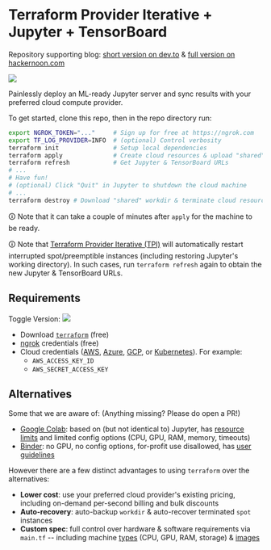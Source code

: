 # Terraform Provider Iterative + Jupyter + TensorBoard

Repository supporting blog: [short version on dev.to](https://dev.to/casperdcl/how-to-run-jupyter-in-any-cloud-with-one-command-52me) & [full version on hackernoon.com](https://hackernoon.com/using-jupytertensorboard-in-any-cloud-with-one-command)

![](https://static.iterative.ai/img/tpi/banner-blog-jupyter.png)

Painlessly deploy an ML-ready Jupyter server and sync results with your preferred cloud compute provider.

To get started, clone this repo, then in the repo directory run:

```sh
export NGROK_TOKEN="..."     # Sign up for free at https://ngrok.com
export TF_LOG_PROVIDER=INFO  # (optional) Control verbosity
terraform init               # Setup local dependencies
terraform apply              # Create cloud resources & upload "shared" workdir
terraform refresh            # Get Jupyter & TensorBoard URLs
# ...
# Have fun!
# (optional) Click "Quit" in Jupyter to shutdown the cloud machine
# ...
terraform destroy # Download "shared" workdir & terminate cloud resources
```

🛈 Note that it can take a couple of minutes after `apply` for the machine to be ready.

🛈 Note that [Terraform Provider Iterative (TPI)](https://github.com/iterative/terraform-provider-iterative) will automatically restart interrupted spot/preemptible instances (including restoring Jupyter's working directory). In such cases, run `terraform refresh` again to obtain the new Jupyter & TensorBoard URLs.

## Requirements

Toggle Version: [![](https://img.shields.io/badge/aws-other_clouds-grey.svg?colorA=blue)](https://github.com/iterative/blog-tpi-jupyter/tree/generic#requirements)
<!-- `git checkout generic` for Azure, GCP & K8s -->

- Download [`terraform`](https://www.terraform.io/downloads.html) (free)
- [ngrok](https://ngrok.com) credentials (free)
- Cloud credentials ([AWS], [Azure], [GCP], or [Kubernetes]). For example:
  + `AWS_ACCESS_KEY_ID`
  + `AWS_SECRET_ACCESS_KEY`

[AWS]: https://registry.terraform.io/providers/iterative/iterative/latest/docs/guides/authentication#amazon-web-services
[Azure]: https://registry.terraform.io/providers/iterative/iterative/latest/docs/guides/authentication#microsoft-azure
[GCP]: https://registry.terraform.io/providers/iterative/iterative/latest/docs/guides/authentication#google-cloud-platform
[Kubernetes]: https://registry.terraform.io/providers/iterative/iterative/latest/docs/guides/authentication#kubernetes

## Alternatives

Some that we are aware of: (Anything missing? Please do open a PR!)

- [Google Colab](https://colab.research.google.com/): based on (but not identical to) Jupyter, has [resource limits](https://research.google.com/colaboratory/faq.html#resource-limits) and limited config options (CPU, GPU, RAM, memory, timeouts)
- [Binder](https://mybinder.org/): no GPU, no config options, for-profit use disallowed, has [user guidelines](https://mybinder.readthedocs.io/en/latest/about/user-guidelines.html)

However there are a few distinct advantages to using `terraform` over the alternatives:

- **Lower cost**: use your preferred cloud provider's existing pricing, including on-demand per-second billing and bulk discounts
- **Auto-recovery**: auto-backup `workdir` & auto-recover terminated `spot` instances
- **Custom spec**: full control over hardware & software requirements via `main.tf` -- including machine [types](https://registry.terraform.io/providers/iterative/iterative/latest/docs/resources/task#machine-type) (CPU, GPU, RAM, storage) & [images](https://registry.terraform.io/providers/iterative/iterative/latest/docs/resources/task#machine-image)
